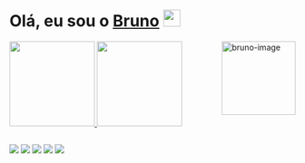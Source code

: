 
 <h1>Olá, eu sou o  <a href="https://www.linkedin.com/in/bruno-batistabbf/">Bruno</a> <img src = "https://media.giphy.com/media/hvRJCLFzcasrR4ia7z/giphy.gif" width="30 px"> </h1>

 <div>
  <a href="https://github.com/brunobatistabbf">
  <img height="150em" src="https://github-readme-stats.vercel.app/api?username=brunobatistabbf&show_icons=true&theme=dracula&include_all_commits=true&count_private=true"/>
  <img height="150em" src="https://github-readme-stats.vercel.app/api/top-langs/?username=brunobatistabbf&layout=compact&langs_count=7&theme=dracula"/>
    <img align="right"  height="130em" alt="bruno-image" src="https://1.bp.blogspot.com/-YqXS9ZavXvw/YUP8eQ5yxLI/AAAAAAAAUuI/l-b1qq7D1j0F7QALA-WR5dUZAahBspRjQCLcBGAsYHQ/s320/eu.png">
</div>

  ##
  <div> 
  <a href="https://www.youtube.com/channel/UCYs__hhi8p_INja7e_KXUwA/featured" target="_blank"><img src="https://img.shields.io/badge/YouTube-FF0000?style=for-the-badge&logo=youtube&logoColor=white" target="_blank"></a>
  <a href = "mailto:brunobatistaferreirabbf@gmail.com"><img src="https://img.shields.io/badge/-Gmail-%23333?style=for-the-badge&logo=gmail&logoColor=white" target="_blank"></a>
  <a href="https://www.linkedin.com/in/bruno-batistabbf/" target="_blank"><img src="https://img.shields.io/badge/-LinkedIn-%230077B5?style=for-the-badge&logo=linkedin&logoColor=white" target="_blank"></a> 
    <a href="https://brunobatistaoficial.medium.com/" target="_blank"><img src="https://img.shields.io/badge/Medium-12100E?style=for-the-badge&logo=medium&logoColor=white" target="_blank"></a>
     <a href="https://steamcommunity.com/id/bbatista/" target="_blank"><img src="https://img.shields.io/badge/Steam-000000?style=for-the-badge&logo=steam&logoColor=white" target="_blank"></a>
</div>
